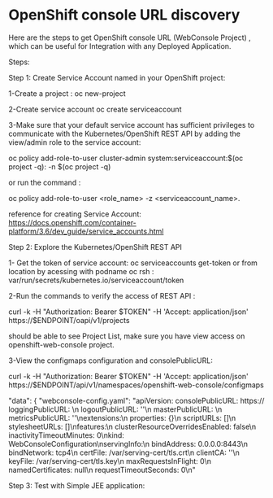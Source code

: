 OpenShift console URL discovery
===================

Here are the steps to get OpenShift console URL  (WebConsole Project) , which can be useful for Integration with any Deployed Application.

Steps:

Step 1: Create Service Account named in your OpenShift project:

1-Create a project : 
oc new-project <name-of-project>

2-Create service account 
oc create serviceaccount <name-of-service-account>

3-Make sure that your default service account has sufficient privileges to communicate with the Kubernetes/OpenShift REST API by adding the view/admin role to the service account:

oc policy add-role-to-user cluster-admin  system:serviceaccount:$(oc project -q):<name-of-service-account> -n $(oc project -q)

or run the command : 

oc policy add-role-to-user <role_name> -z <serviceaccount_name>.

reference for creating Service Account:
https://docs.openshift.com/container-platform/3.6/dev_guide/service_accounts.html



Step 2: Explore the Kubernetes/OpenShift REST API

1- Get the token of service account:
oc serviceaccounts get-token  <name-of-service-account>
or from location by acessing with podname  oc rsh <podname> : var/run/secrets/kubernetes.io/serviceaccount/token

2-Run the commands to verify the access of REST API :

curl -k     -H "Authorization: Bearer $TOKEN"     -H 'Accept: application/json'     https://$ENDPOINT/oapi/v1/projects

should be able to see Project List, make sure you have view access on openshift-web-console project.

3-View the configmaps configuration and consolePublicURL:

curl -k     -H "Authorization: Bearer $TOKEN"     -H 'Accept: application/json'     https://$ENDPOINT/api/v1/namespaces/openshift-web-console/configmaps

"data": {
        "webconsole-config.yaml": "apiVersion:   consolePublicURL: https://   loggingPublicURL: \n  logoutPublicURL: ''\n  masterPublicURL: \n  metricsPublicURL: ''\nextensions:\n  properties: {}\n  scriptURLs: []\n  stylesheetURLs: []\nfeatures:\n  clusterResourceOverridesEnabled: false\n  inactivityTimeoutMinutes: 0\nkind: WebConsoleConfiguration\nservingInfo:\n  bindAddress: 0.0.0.0:8443\n  bindNetwork: tcp4\n  certFile: /var/serving-cert/tls.crt\n  clientCA: ''\n  keyFile: /var/serving-cert/tls.key\n  maxRequestsInFlight: 0\n  namedCertificates: null\n  requestTimeoutSeconds: 0\n"
        
        
Step 3: Test with Simple JEE application: 



        








  
  






























